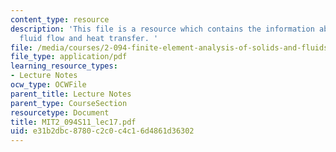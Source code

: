 ```yaml
---
content_type: resource
description: 'This file is a resource which contains the information about incompressible
  fluid flow and heat transfer. '
file: /media/courses/2-094-finite-element-analysis-of-solids-and-fluids-ii-spring-2011/e31b2dbc8780c2c0c4c16d4861d36302_MIT2_094S11_lec17.pdf
file_type: application/pdf
learning_resource_types:
- Lecture Notes
ocw_type: OCWFile
parent_title: Lecture Notes
parent_type: CourseSection
resourcetype: Document
title: MIT2_094S11_lec17.pdf
uid: e31b2dbc-8780-c2c0-c4c1-6d4861d36302
---
```

